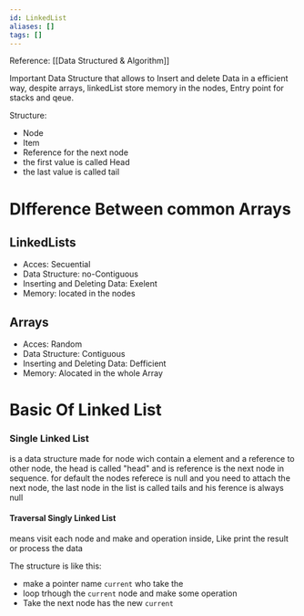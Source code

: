 ```yaml
---
id: LinkedList
aliases: []
tags: []
---
```


Reference: [[Data Structured & Algorithm]]

Important Data Structure that allows to Insert and delete Data in a efficient way, despite arrays, linkedList store memory in the nodes,
Entry point for stacks and qeue.

Structure:

- Node
- Item
- Reference for the next node
- the first value is called Head
- the last value is called tail

# DIfference Between common Arrays

## LinkedLists

- Acces: Secuential
- Data Structure: no-Contiguous
- Inserting and Deleting Data: Exelent
- Memory: located in the nodes

## Arrays

- Acces: Random
- Data Structure: Contiguous
- Inserting and Deleting Data: Defficient
- Memory: Alocated in the whole Array

# Basic Of Linked List

### Single Linked List

is a data structure made for node wich contain a element and a reference to other node, the head is called "head" and is reference is the next node in sequence. for default the nodes referece is null and you need to attach the next node, the last node in the list is called tails and his ference is always null

#### Traversal Singly Linked List

means visit each node and make and operation inside, Like print the result or process the data

The structure is like this:

- make a pointer name `current` who take the
- loop trhough the `current` node and make some operation
- Take the next node has the new `current`
